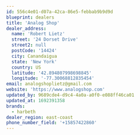 ```yaml
---
id: 556c4e01-d07a-42ca-86e5-febbab9b9d9d
blueprint: dealers
title: 'Analog Shop'
dealer_address:
  name: 'Robert Lietz'
  street: '24 Dorset Drive'
  street2: null
  postCode: '14424'
  city: Canandaigua
  state: 'New York'
  country: US
  latitude: '42.894807998698845'
  longitude: '-77.30068812835454'
email: analogshoplietz@gmail.com
website: 'https://www.analogshop.com'
updated_by: 9689cde4-d9c4-4a0a-a0f0-e088ff46ca01
updated_at: 1692391358
brands:
  - harbeth
dealer_region: east-coast
phone_number_field: '+15857422860'
---
```

